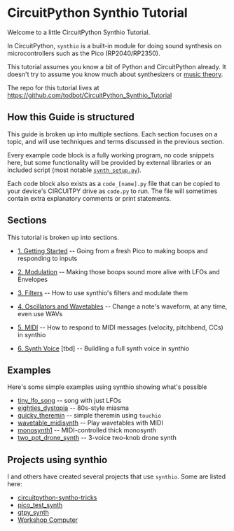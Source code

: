 
CircuitPython Synthio Tutorial
==============================

Welcome to a little CircuitPython Synthio Tutorial.

In CircuitPython, `synthio` is a built-in module for doing sound synthesis
on microcontrollers such as the Pico (RP2040/RP2350).

This tutorial assumes you know a bit of Python and CircuitPython already.
It doesn't try to assume you know much about synthesizers or [music theory](https://www.youtube.com/watch?v=rgaTLrZGlk0).

The repo for this tutorial lives at https://github.com/todbot/CircuitPython_Synthio_Tutorial

## How this Guide is structured

This guide is broken up into multiple sections. Each section focuses on a topic,
and will use techniques and terms discussed in the previous section.

Every example code block is a fully working program, no code snippets here, but
some functionality will be provided by external libraries or an included script
(most notable [`synth_setup.py`](./1_getting_started/synth_setup.py)).

Each code block also exists as a `code_[name].py` file that can be copied to
your device's CIRCUITPY drive as `code.py` to run.  The file will sometimes
contain extra explanatory comments or print statements.

## Sections

This tutorial is broken up into sections.

* [1. Getting Started](./README-1-Getting-Started.md)
-- Going from a fresh Pico to making boops and responding to inputs

* [2. Modulation](./README-2-Modulation.md)
-- Making those boops sound more alive with LFOs and Envelopes

* [3. Filters](./README-3-Filters.md)
-- How to use synthio's filters and modulate them

* [4. Oscillators and Wavetables](./README-4-Oscillators-Wavetables.md)
-- Change a note's waveform, at any time, even use WAVs

* [5. MIDI](./README-5-MIDI.md)
-- How to respond to MIDI messages (velocity, pitchbend, CCs) in synthio

* [6. Synth Voice](./README-4-Synth-Voice.md)  [tbd]
-- Buildling a full synth voice in synthio


## Examples 

Here's some simple examples using synthio showing what's possible

* [tiny_lfo_song](https://www.youtube.com/watch?v=m_ALNCWXor0) -- song with just LFOs
* [eighties_dystopia](https://www.youtube.com/watch?v=EcDqYh-DzVA) -- 80s-style miasma
* [quicky_theremin]() -- simple theremin using `touchio`
* [wavetable_midisynth](https://www.youtube.com/watch?v=CrxaB_AVQqM) -- Play wavetables with MIDI 
* [monosynth1](https://www.youtube.com/watch?v=EcDqYh-DzVA) -- MIDI-controlled thick monosynth
* [two_pot_drone_synth](https://www.youtube.com/watch?v=xEmhk-dVXqQ) -- 3-voice two-knob drone synth

## Projects using synthio

I and others have created several projects that use `synthio`.
Some are listed here:

* [circuitpython-syntho-tricks](https://github.com/todbot/circuitpython-synthio-tricks)
* [pico_test_synth](https://github.com/todbot/pico_test_synth)
* [qtpy_synth](https://github.com/todbot/qtpy_synth)
* [Workshop Computer](https://github.com/todbot/Workshop_Computer/tree/main/Demonstrations%2BHelloWorlds/CircuitPython)
